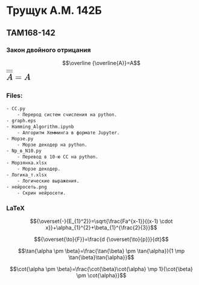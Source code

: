 # Трущук А.М. 142Б
## TAM168-142
### Закон двойного отрицания
$$\overline {\overline{A}}=A$$
![image](https://github.com/artyomTM/TAM168-142/blob/main/lagrida_latex_editor.png)
### Files:
    - CC.py
        - Перерод систем счисления на python.
    - graph.eps
    - Hamming_Algorithm.ipynb
        - Алгоритм Хемминга в формате Jupyter.
    - Морзе.py
        - Морзе декодер на python.
    - Np_в_N10.py
        - Перевод в 10-ю СС на python.
    - Морзянка.xlsx
        - Морзе декодер.
    - Логика_т.xlsx
        - Логические выражения.
    - нейросеть.png
        - Скрин нейросети.
### LaTeX
$${\overset{-}{E_{1}^2}}=\sqrt{\frac{Fa^{x-1}}{(x-1) \cdot x}}+\alpha_{1}^{2}+\beta_{1}^{\frac{2}{3}}$$

$${\overset{\to}{F}}=\frac{d {\overset{\to}{p}}}{dt}$$
    
$$\tan{\alpha \pm \beta}=\frac{\tan{\beta} \pm \tan{\alpha}}{1 \mp \tan{\beta}\tan{\alpha}}$$

$$\cot{\alpha \pm \beta}=\frac{\cot{\beta}\cot{\alpha} \mp 1}{\cot{\beta} \pm \cot{\alpha}}$$
